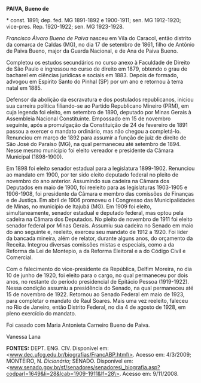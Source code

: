 **PAIVA, Bueno de**

\* const. 1891; dep. fed. MG 1891-1892 e 1900-1911; sen. MG 1912-1920;
vice-pres. Rep. 1920-1922; sen. MG 1923-1928.

*Francisco Álvaro Bueno de Paiva* nasceu em Vila do Caracol, então
distrito da comarca de Caldas (MG), no dia 17 de setembro de 1861, filho
de Antônio de Paiva Bueno, major da Guarda Nacional, e de Ana de Paiva
Bueno.

Completou os estudos secundários no curso anexo à Faculdade de Direito
de São Paulo e ingressou no curso de direito em 1879, obtendo o grau de
bacharel em ciências jurídicas e sociais em 1883. Depois de formado,
advogou em Espírito Santo do Pinhal (SP) por um ano e retornou à terra
natal em 1885.

Defensor da abolição da escravatura e dos postulados republicanos,
iniciou sua carreira política filiando-se ao Partido Republicano Mineiro
(PRM), em cuja legenda foi eleito, em setembro de 1890, deputado por
Minas Gerais à Assembleia Nacional Constituinte. Empossado em 15 de
novembro seguinte, após a promulgação da Constituição de 24 de fevereiro
de 1891 passou a exercer o mandato ordinário, mas não chegou a
completá-lo. Renunciou em março de 1892 para assumir a função de juiz de
direito de São José do Paraíso (MG), na qual permaneceu até setembro de
1894. Nesse mesmo município foi eleito vereador e presidente da Câmara
Municipal (1898-1900).

Em 1898 foi eleito senador estadual para a legislatura 1899-1902.
Renunciou ao mandato em 1900, por ter sido eleito deputado federal no
pleito de novembro do ano anterior. Assumindo sua cadeira na Câmara dos
Deputados em maio de 1900, foi reeleito para as legislaturas 1903-1905 e
1906-1908, foi presidente da Câmara e membro das comissões de Finanças e
de Justiça. Em abril de 1906 promoveu o I Congresso das Municipalidades
de Minas, no município de Itajubá (MG). Em 1909 foi eleito,
simultaneamente, senador estadual e deputado federal, mas optou pela
cadeira na Câmara dos Deputados. No pleito de novembro de 1911 foi
eleito senador federal por Minas Gerais. Assumiu sua cadeira no Senado
em maio do ano seguinte e, reeleito, exerceu seu mandato de 1912 a 1920.
Foi líder da bancada mineira, além de relator, durante alguns anos, do
orçamento da Receita. Integrou diversas comissões mistas e especiais,
como a da Reforma da Lei de Montepio, a da Reforma Eleitoral e a do
Código Civil e Comercial.

Com o falecimento do vice-presidente da República, Delfim Moreira, no
dia 10 de junho de 1920, foi eleito para o cargo, no qual permaneceu por
dois anos, no restante do período presidencial de Epitácio Pessoa
(1919-1922). Nessa condição assumiu a presidência do Senado, na qual
permaneceu até 15 de novembro de 1922. Retornou ao Senado Federal em
maio de 1923, para completar o mandato de Raul Soares. Mais uma vez
reeleito, faleceu no Rio de Janeiro, então Distrito Federal, no dia 4 de
agosto de 1928, em pleno exercício do mandato.

Foi casado com Maria Antonieta Carneiro Bueno de Paiva.

Vanessa Lana

**FONTES:** DEPT. ENG. CIV. Disponível em:
\<www.dec.ufcg.edu.br/biografias/FrancABP.html\>. Acesso em: 4/3/2009;
MONTEIRO, N. *Dicionário*; SENADO. Disponível em:
\<www.senado.gov.br/sf/senadores/senadores\_biografia.asp?codparl=1649&li=28&lcab=1909-1911&lf=28\>.
Acesso em: 9/11/2008.
